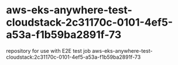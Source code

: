 # aws-eks-anywhere-test-cloudstack-2c31170c-0101-4ef5-a53a-f1b59ba2891f-73
repository for use with E2E test job aws-eks-anywhere-test-cloudstack:2c31170c-0101-4ef5-a53a-f1b59ba2891f-73
